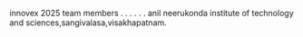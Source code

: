 innovex 2025
team members
.
.
.
.
.
.
anil neerukonda institute of technology and sciences,sangivalasa,visakhapatnam.
